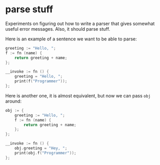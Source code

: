 # parse stuff

Experiments on figuring out how to write a parser that gives
somewhat useful error messages. Also, it should parse stuff.

Here is an example of a sentence we want to be able to parse:

```c++
greeting := "Hello, ";
f := fn (name) {
	return greeting + name;
};

__invoke := fn () {
	greeting = "Hello, ";
	print(f("Programmer"));
};
```

Here is another one, it is almost equivalent, but now we can
pass `obj` around:

```c++
obj := {
	greeting := "Hello, ";
	f := fn (name) {
		return greeting + name;
	};
};

__invoke := fn () {
	obj.greeting = "Hey, ";
	print(obj.f("Programmer"));
};
```
